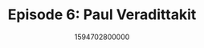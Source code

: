 ---
templateKey: podcast-episode
public: true
url: podcast/episode-6-paul-veradittakit
title: " Episode 6: Paul Veradittakit "
description:  Go down the rabbit hole with Paul Veradittakit, a Partner at Pantera Capital, who’s executed some of the most deals in the blockchain and crypto space. A great conversation on the new decentralized economy, prediction markets, and the evolution of privacy. 
date: 1594702800000
featuredimage: /img/podcast/EpisodeHeader_PVer_Website.jpg
socialimage: https://www.orchid.com/assets/img/podcast/EpisodeHeader_PVer.jpg
platformurls:
 - https://podcasts.apple.com/us/podcast/blockchain-investments-prediction-markets-paul-veradittakit/id1516705670?i=1000485096921
 - https://open.spotify.com/episode/3fCFNtOuurDIRhz0DNyXLY
 - https://www.stitcher.com/show/follow-the-white-rabbit/episode/blockchain-investments-and-prediction-markets-with-paul-veradittakit-76207905
 - https://www.deezer.com/us/episode/232634552
 - https://www.podbean.com/media/share/dir-s95x8-ad639f3
 - https://tunein.com/podcasts/Technology-Podcasts/Follow-the-White-Rabbit-p1330281/?topicId=155648807
---